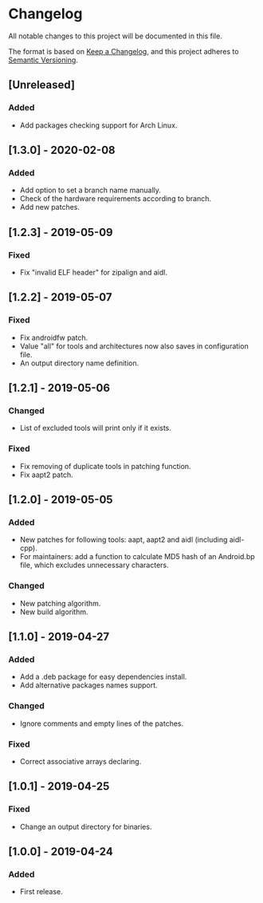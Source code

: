 # Changelog
All notable changes to this project will be documented in this file.

The format is based on [Keep a Changelog](https://keepachangelog.com/en/1.0.0/),
and this project adheres to
[Semantic Versioning](https://semver.org/spec/v2.0.0.html).

## [Unreleased]
### Added
- Add packages checking support for Arch Linux.

## [1.3.0] - 2020-02-08
### Added
- Add option to set a branch name manually.
- Check of the hardware requirements according to branch.
- Add new patches.

## [1.2.3] - 2019-05-09
### Fixed
- Fix "invalid ELF header" for zipalign and aidl.

## [1.2.2] - 2019-05-07
### Fixed
- Fix androidfw patch.
- Value "all" for tools and architectures now also saves in configuration file.
- An output directory name definition.

## [1.2.1] - 2019-05-06
### Changed
- List of excluded tools will print only if it exists.

### Fixed
- Fix removing of duplicate tools in patching function.
- Fix aapt2 patch.

## [1.2.0] - 2019-05-05
### Added
- New patches for following tools: aapt, aapt2 and aidl (including aidl-cpp).
- For maintainers: add a function to calculate MD5 hash of
  an Android.bp file, which excludes unnecessary characters.

### Changed
- New patching algorithm.
- New build algorithm.

## [1.1.0] - 2019-04-27
### Added
- Add a .deb package for easy dependencies install.
- Add alternative packages names support.

### Changed
- Ignore comments and empty lines of the patches.

### Fixed
- Correct associative arrays declaring.

## [1.0.1] - 2019-04-25
### Fixed
- Change an output directory for binaries.

## [1.0.0] - 2019-04-24
### Added
- First release.
